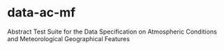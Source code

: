 # data-ac-mf
Abstract Test Suite for the Data Specification on Atmospheric Conditions and Meteorological Geographical Features
